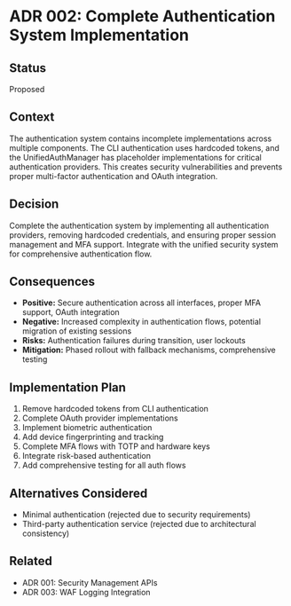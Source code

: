# ADR 002: Complete Authentication System Implementation

## Status
Proposed

## Context
The authentication system contains incomplete implementations across multiple components. The CLI authentication uses hardcoded tokens, and the UnifiedAuthManager has placeholder implementations for critical authentication providers. This creates security vulnerabilities and prevents proper multi-factor authentication and OAuth integration.

## Decision
Complete the authentication system by implementing all authentication providers, removing hardcoded credentials, and ensuring proper session management and MFA support. Integrate with the unified security system for comprehensive authentication flow.

## Consequences
- **Positive:** Secure authentication across all interfaces, proper MFA support, OAuth integration
- **Negative:** Increased complexity in authentication flows, potential migration of existing sessions
- **Risks:** Authentication failures during transition, user lockouts
- **Mitigation:** Phased rollout with fallback mechanisms, comprehensive testing

## Implementation Plan
1. Remove hardcoded tokens from CLI authentication
2. Complete OAuth provider implementations
3. Implement biometric authentication
4. Add device fingerprinting and tracking
5. Complete MFA flows with TOTP and hardware keys
6. Integrate risk-based authentication
7. Add comprehensive testing for all auth flows

## Alternatives Considered
- Minimal authentication (rejected due to security requirements)
- Third-party authentication service (rejected due to architectural consistency)

## Related
- ADR 001: Security Management APIs
- ADR 003: WAF Logging Integration